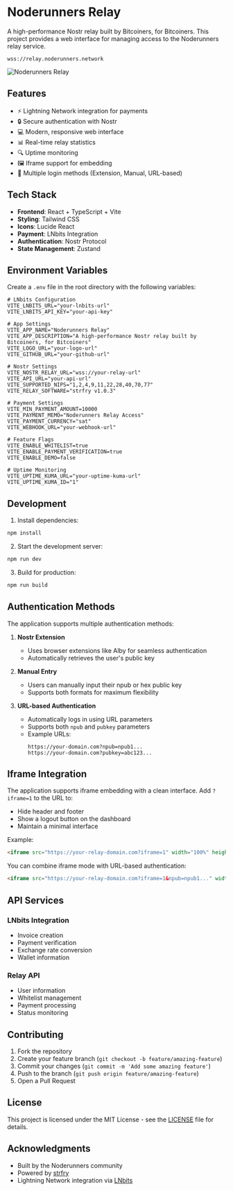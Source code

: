 # Noderunners Relay

A high-performance Nostr relay built by Bitcoiners, for Bitcoiners. This project provides a web interface for managing access to the Noderunners relay service.

```
wss://relay.noderunners.network
```

![Noderunners Relay](https://cdn.azzamo.net/5cc03420a18166ef7a20b1e6b7dad240ad7d634824649643c80d74a924062258.png)

## Features

- ⚡ Lightning Network integration for payments
- 🔒 Secure authentication with Nostr
- 💻 Modern, responsive web interface
- 📊 Real-time relay statistics
- 🔍 Uptime monitoring
- 🖼️ Iframe support for embedding
- 🔑 Multiple login methods (Extension, Manual, URL-based)

## Tech Stack

- **Frontend**: React + TypeScript + Vite
- **Styling**: Tailwind CSS
- **Icons**: Lucide React
- **Payment**: LNbits Integration
- **Authentication**: Nostr Protocol
- **State Management**: Zustand

## Environment Variables

Create a `.env` file in the root directory with the following variables:

```env
# LNbits Configuration
VITE_LNBITS_URL="your-lnbits-url"
VITE_LNBITS_API_KEY="your-api-key"

# App Settings
VITE_APP_NAME="Noderunners Relay"
VITE_APP_DESCRIPTION="A high-performance Nostr relay built by Bitcoiners, for Bitcoiners"
VITE_LOGO_URL="your-logo-url"
VITE_GITHUB_URL="your-github-url"

# Nostr Settings
VITE_NOSTR_RELAY_URL="wss://your-relay-url"
VITE_API_URL="your-api-url"
VITE_SUPPORTED_NIPS="1,2,4,9,11,22,28,40,70,77"
VITE_RELAY_SOFTWARE="strfry v1.0.3"

# Payment Settings
VITE_MIN_PAYMENT_AMOUNT=10000
VITE_PAYMENT_MEMO="Noderunners Relay Access"
VITE_PAYMENT_CURRENCY="sat"
VITE_WEBHOOK_URL="your-webhook-url"

# Feature Flags
VITE_ENABLE_WHITELIST=true
VITE_ENABLE_PAYMENT_VERIFICATION=true
VITE_ENABLE_DEMO=false

# Uptime Monitoring
VITE_UPTIME_KUMA_URL="your-uptime-kuma-url"
VITE_UPTIME_KUMA_ID="1"
```

## Development

1. Install dependencies:
```bash
npm install
```

2. Start the development server:
```bash
npm run dev
```

3. Build for production:
```bash
npm run build
```

## Authentication Methods

The application supports multiple authentication methods:

1. **Nostr Extension**
   - Uses browser extensions like Alby for seamless authentication
   - Automatically retrieves the user's public key

2. **Manual Entry**
   - Users can manually input their npub or hex public key
   - Supports both formats for maximum flexibility

3. **URL-based Authentication**
   - Automatically logs in using URL parameters
   - Supports both `npub` and `pubkey` parameters
   - Example URLs:
     ```
     https://your-domain.com?npub=npub1...
     https://your-domain.com?pubkey=abc123...
     ```

## Iframe Integration

The application supports iframe embedding with a clean interface. Add `?iframe=1` to the URL to:
- Hide header and footer
- Show a logout button on the dashboard
- Maintain a minimal interface

Example:
```html
<iframe src="https://your-relay-domain.com?iframe=1" width="100%" height="600px"></iframe>
```

You can combine iframe mode with URL-based authentication:
```html
<iframe src="https://your-relay-domain.com?iframe=1&npub=npub1..." width="100%" height="600px"></iframe>
```

## API Services

### LNbits Integration
- Invoice creation
- Payment verification
- Exchange rate conversion
- Wallet information

### Relay API
- User information
- Whitelist management
- Payment processing
- Status monitoring

## Contributing

1. Fork the repository
2. Create your feature branch (`git checkout -b feature/amazing-feature`)
3. Commit your changes (`git commit -m 'Add some amazing feature'`)
4. Push to the branch (`git push origin feature/amazing-feature`)
5. Open a Pull Request

## License

This project is licensed under the MIT License - see the [LICENSE](LICENSE) file for details.

## Acknowledgments

- Built by the Noderunners community
- Powered by [strfry](https://github.com/hoytech/strfry)
- Lightning Network integration via [LNbits](https://lnbits.com)
